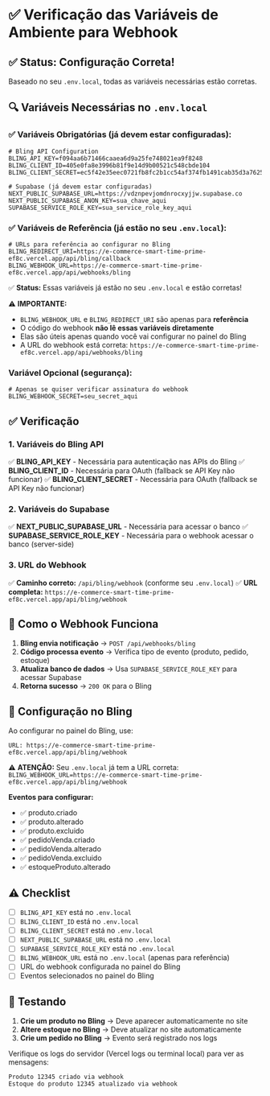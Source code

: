 # ✅ Verificação das Variáveis de Ambiente para Webhook

## ✅ Status: Configuração Correta!

Baseado no seu `.env.local`, todas as variáveis necessárias estão corretas.

## 🔍 Variáveis Necessárias no `.env.local`

### ✅ Variáveis Obrigatórias (já devem estar configuradas):

```env
# Bling API Configuration
BLING_API_KEY=f094aa6b71466caaea6d9a25fe748021ea9f8248
BLING_CLIENT_ID=405e0fa8e3996b81f9e14d9b00521c548cbde104
BLING_CLIENT_SECRET=ec5f42e35eec0721fb8fc2b1cc54af374fb1491cab35d3a76259e1923ffc

# Supabase (já devem estar configuradas)
NEXT_PUBLIC_SUPABASE_URL=https://vdznpevjomdnrocxyjjw.supabase.co
NEXT_PUBLIC_SUPABASE_ANON_KEY=sua_chave_aqui
SUPABASE_SERVICE_ROLE_KEY=sua_service_role_key_aqui
```

### ✅ Variáveis de Referência (já estão no seu `.env.local`):

```env
# URLs para referência ao configurar no Bling
BLING_REDIRECT_URI=https://e-commerce-smart-time-prime-ef8c.vercel.app/api/bling/callback
BLING_WEBHOOK_URL=https://e-commerce-smart-time-prime-ef8c.vercel.app/api/webhooks/bling
```

✅ **Status:** Essas variáveis já estão no seu `.env.local` e estão corretas!

⚠️ **IMPORTANTE:** 
- `BLING_WEBHOOK_URL` e `BLING_REDIRECT_URI` são apenas para **referência**
- O código do webhook **não lê essas variáveis diretamente**
- Elas são úteis apenas quando você vai configurar no painel do Bling
- A URL do webhook está correta: `https://e-commerce-smart-time-prime-ef8c.vercel.app/api/webhooks/bling`

### Variável Opcional (segurança):

```env
# Apenas se quiser verificar assinatura do webhook
BLING_WEBHOOK_SECRET=seu_secret_aqui
```

## ✅ Verificação

### 1. Variáveis do Bling API

✅ **BLING_API_KEY** - Necessária para autenticação nas APIs do Bling
✅ **BLING_CLIENT_ID** - Necessária para OAuth (fallback se API Key não funcionar)
✅ **BLING_CLIENT_SECRET** - Necessária para OAuth (fallback se API Key não funcionar)

### 2. Variáveis do Supabase

✅ **NEXT_PUBLIC_SUPABASE_URL** - Necessária para acessar o banco
✅ **SUPABASE_SERVICE_ROLE_KEY** - Necessária para o webhook acessar o banco (server-side)

### 3. URL do Webhook

✅ **Caminho correto:** `/api/bling/webhook` (conforme seu `.env.local`)
✅ **URL completa:** `https://e-commerce-smart-time-prime-ef8c.vercel.app/api/bling/webhook`

## 🔧 Como o Webhook Funciona

1. **Bling envia notificação** → `POST /api/webhooks/bling`
2. **Código processa evento** → Verifica tipo de evento (produto, pedido, estoque)
3. **Atualiza banco de dados** → Usa `SUPABASE_SERVICE_ROLE_KEY` para acessar Supabase
4. **Retorna sucesso** → `200 OK` para o Bling

## 📝 Configuração no Bling

Ao configurar no painel do Bling, use:

```
URL: https://e-commerce-smart-time-prime-ef8c.vercel.app/api/bling/webhook
```

⚠️ **ATENÇÃO:** Seu `.env.local` já tem a URL correta: `BLING_WEBHOOK_URL=https://e-commerce-smart-time-prime-ef8c.vercel.app/api/bling/webhook`

**Eventos para configurar:**
- ✅ produto.criado
- ✅ produto.alterado
- ✅ produto.excluido
- ✅ pedidoVenda.criado
- ✅ pedidoVenda.alterado
- ✅ pedidoVenda.excluido
- ✅ estoqueProduto.alterado

## ⚠️ Checklist

- [ ] `BLING_API_KEY` está no `.env.local`
- [ ] `BLING_CLIENT_ID` está no `.env.local`
- [ ] `BLING_CLIENT_SECRET` está no `.env.local`
- [ ] `NEXT_PUBLIC_SUPABASE_URL` está no `.env.local`
- [ ] `SUPABASE_SERVICE_ROLE_KEY` está no `.env.local`
- [ ] `BLING_WEBHOOK_URL` está no `.env.local` (apenas para referência)
- [ ] URL do webhook configurada no painel do Bling
- [ ] Eventos selecionados no painel do Bling

## 🧪 Testando

1. **Crie um produto no Bling** → Deve aparecer automaticamente no site
2. **Altere estoque no Bling** → Deve atualizar no site automaticamente
3. **Crie um pedido no Bling** → Evento será registrado nos logs

Verifique os logs do servidor (Vercel logs ou terminal local) para ver as mensagens:
```
Produto 12345 criado via webhook
Estoque do produto 12345 atualizado via webhook
```


